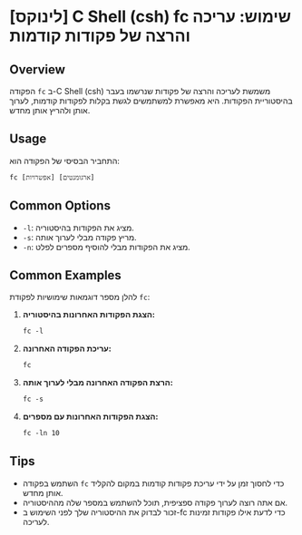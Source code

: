 # [לינוקס] C Shell (csh) fc שימוש: עריכה והרצה של פקודות קודמות

## Overview
הפקודה `fc` ב-C Shell (csh) משמשת לעריכה והרצה של פקודות שנרשמו בעבר בהיסטוריית הפקודות. היא מאפשרת למשתמשים לגשת בקלות לפקודות קודמות, לערוך אותן ולהריץ אותן מחדש.

## Usage
התחביר הבסיסי של הפקודה הוא:
```
fc [אפשרויות] [ארגומנטים]
```

## Common Options
- `-l`: מציג את הפקודות בהיסטוריה.
- `-s`: מריץ פקודה מבלי לערוך אותה.
- `-n`: מציג את הפקודות מבלי להוסיף מספרים לפלט.

## Common Examples
להלן מספר דוגמאות שימושיות לפקודת `fc`:

1. **הצגת הפקודות האחרונות בהיסטוריה:**
   ```csh
   fc -l
   ```

2. **עריכת הפקודה האחרונה:**
   ```csh
   fc
   ```

3. **הרצת הפקודה האחרונה מבלי לערוך אותה:**
   ```csh
   fc -s
   ```

4. **הצגת הפקודות האחרונות עם מספרים:**
   ```csh
   fc -ln 10
   ```

## Tips
- השתמש בפקודה `fc` כדי לחסוך זמן על ידי עריכת פקודות קודמות במקום להקליד אותן מחדש.
- אם אתה רוצה לערוך פקודה ספציפית, תוכל להשתמש במספר שלה מההיסטוריה.
- זכור לבדוק את ההיסטוריה שלך לפני השימוש ב-fc כדי לדעת אילו פקודות זמינות לעריכה.